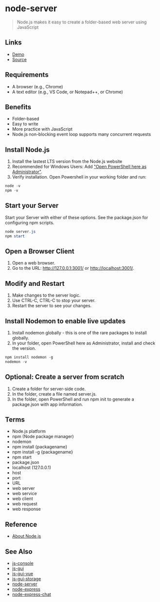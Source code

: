 # node-server

> Node.js makes it easy to create a folder-based web server using JavaScript

## Links

- [Demo](https://denisecase.github.io/node-server/)
- [Source](https://github.com/denisecase/node-server)

## Requirements

- A browser (e.g., Chrome)
- A text editor (e.g., VS Code, or Notepad++, or Chrome)

## Benefits

- Folder-based
- Easy to write
- More practice with JavaScript
- Node.js non-blocking event loop supports many concurrent requests

## Install Node.js

1. Install the lastest LTS version from the Node.js website
2. Recommended for Windows Users: Add ["Open PowerShell here as Administrator"](https://www.tenforums.com/tutorials/60177-add-open-powershell-window-here-administrator-windows-10-a.html).
3. Verify installation. Open Powershell in your working folder and run:

```PowerShell
node -v
npm -v
```

## Start your Server

Start your Server with either of these options. See the package.json for configuring npm scripts.

```PowerShell
node server.js
npm start
```

## Open a Browser Client

1. Open a web browser.
2. Go to the URL: <http://127.0.0.1:3001/> or <http://localhost:3001/>.

## Modify and Restart

1. Make changes to the server logic.
1. Use CTRL-C, CTRL-C to stop your server.
1. Restart the server to see your changes.

## Install Nodemon to enable live updates

1. Install nodemon globally - this is one of the rare packages to install globally.
1. In your folder, open PowerShell here as Administrator, install and check the version.

```PowerShell
npm install nodemon -g
nodemon -v
```

## Optional: Create a server from scratch

1. Create a folder for server-side code.
1. In the folder, create a file named server.js.
1. In the folder, open PowerShell and run npm init to generate a package.json with app information.

## Terms

- Node.js platform
- npm (Node package manager)
- nodemon
- npm install {packagename}
- npm install -g {packagename}
- npm start
- package.json
- localhost (127.0.0.1)
- host
- port
- URL
- web server
- web service
- web client
- web request
- web response

## Reference

- [About Node.js](https://nodejs.org/en/about/)

## See Also

- [js-console](https://github.com/profcase/js-console)
- [js-gui](https://github.com/profcase/js-gui)
- [js-gui-vue](https://github.com/denisecase/js-gui-vue)
- [js-gui-storage](https://github.com/profcase/js-gui-storage)
- [node-server](https://github.com/denisecase/node-server)
- [node-express](https://github.com/denisecase/node-express)
- [node-express-chat](https://github.com/denisecase/node-express-chat)
